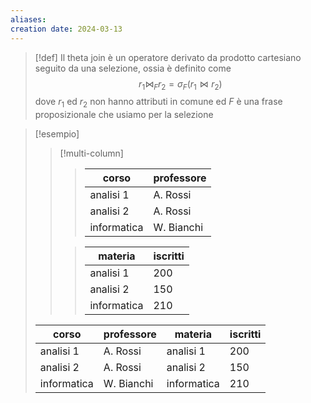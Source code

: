 ```yaml
---
aliases: 
creation date: 2024-03-13
---
```


>[!def]
>Il theta join è un operatore derivato da prodotto cartesiano seguito da una selezione, ossia è definito come
>$$ r_{1} \bowtie_{F} r_{2} = \sigma_{F} (r_{1} \bowtie r_{2}) $$
>dove $r_{1}$ ed $r_{2}$ non hanno attributi in comune ed $F$ è una frase proposizionale che usiamo per la selezione

> [!esempio]
> 
>
> > [!multi-column]
> > >| corso       | professore |
> > >| ----------- | ---------- |
> > >| analisi 1   | A. Rossi   |
> > >| analisi 2   | A. Rossi   |
> >> | informatica | W. Bianchi | 
> > 
> >> | materia     | iscritti |
> >> | ----------- | -------- |
> >> | analisi 1   | 200      |
> >> | analisi 2   | 150      |
> >> | informatica | 210      | 
> > 
>
> | corso       | professore | materia     | iscritti |
> | ----------- | ---------- | ----------- | -------- |
> | analisi 1   | A. Rossi   | analisi 1   | 200      |
> | analisi 2   | A. Rossi   | analisi 2   | 150      |
> | informatica | W. Bianchi | informatica | 210      | 
> 
